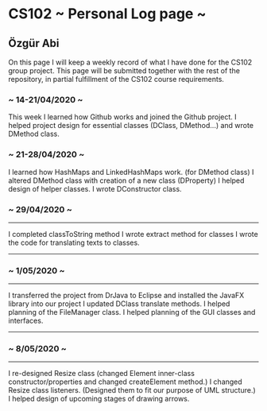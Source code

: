 # CS102 ~ Personal Log page ~

## Özgür Abi


On this page I will keep a weekly record of what I have done for the CS102 group project. This page will be submitted together with the rest of the repository, in partial fulfillment of the CS102 course requirements.

### ~ 14-21/04/2020 ~
This week I learned how Github works and joined the Github project.
I helped project design for essential classes (DClass, DMethod...) and wrote DMethod class.

### ~ 21-28/04/2020 ~
I learned how HashMaps and LinkedHashMaps work. (for DMethod class)
I altered DMethod class with creation of a new class (DProperty)
I helped design of helper classes.
I wrote DConstructor class.

### ~ 29/04/2020 ~
****

I completed classToString method
I wrote extract method for classes
I wrote the code for translating texts to classes.

****

###  ~ 1/05/2020 ~
****

I transferred the project from DrJava to Eclipse and installed the JavaFX library into our project
I updated DClass translate methods.
I helped planning of the FileManager class.
I helped planning of the GUI classes and interfaces.

****

### ~ 8/05/2020 ~
****

I re-designed Resize class (changed Element inner-class constructor/properties and changed createElement method.)
I changed Resize class listeners. (Designed them to fit our purpose of UML structure.)
I helped design of upcoming stages of drawing arrows.